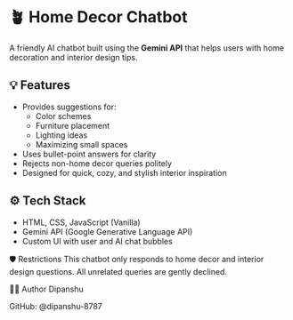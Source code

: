 # 🪴 Home Decor Chatbot

A friendly AI chatbot built using the **Gemini API** that helps users with home decoration and interior design tips.

## 💡 Features

- Provides suggestions for:
  - Color schemes
  - Furniture placement
  - Lighting ideas
  - Maximizing small spaces
- Uses bullet-point answers for clarity
- Rejects non-home decor queries politely
- Designed for quick, cozy, and stylish interior inspiration

## ⚙️ Tech Stack

- HTML, CSS, JavaScript (Vanilla)
- Gemini API (Google Generative Language API)
- Custom UI with user and AI chat bubbles
  

🛡️ Restrictions
This chatbot only responds to home decor and interior design questions. All unrelated queries are gently declined.

🧑‍💻 Author
Dipanshu

GitHub: @dipanshu-8787
